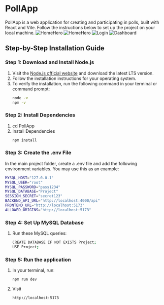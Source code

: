 # PollApp

PollApp is a web application for creating and participating in polls, built with React and Vite. Follow the instructions below to set up the project on your local machine.
![HomeHero](https://github.com/user-attachments/assets/b5a50253-2760-4677-bded-9cb7ff40547f)
![HomeHero](https://github.com/user-attachments/assets/cc012efa-e8c7-4554-a48d-f3b13ae5e318)
![Login](https://github.com/user-attachments/assets/80e38598-a2a7-4eb0-8b75-0cc29e68cb79)
![Dashboard](https://github.com/user-attachments/assets/8a6e0a6c-8968-43dc-9a91-7ef37cd0fd15)

## Step-by-Step Installation Guide

### Step 1: Download and Install Node.js

1. Visit the [Node.js official website](https://nodejs.org/) and download the latest LTS version.
2. Follow the installation instructions for your operating system.
3. To verify the installation, run the following command in your terminal or command prompt:
   ```bash
   node -v
   npm -v

### Step 2: Install Dependencies

1. cd PollApp
2. Install Dependencies
   ```bash
   npm install

### Step 3: Create the .env File
In the main project folder, create a .env file and add the following environment variables.
You may use this as an example:
   ```bash
   MYSQL_HOST="127.0.0.1"
   MYSQL_USER="root"
   MYSQL_PASSWORD="pass1234"
   MYSQL_DATABASE="Project"
   SESSION_SECRET="secret123"
   BACKEND_API_URL="http://localhost:4000/api"
   FRONTEND_URL="http://localhost:5173"
   ALLOWED_ORIGINS="http://localhost:5173"
```

### Step 4: Set Up MySQL Database
1. Run these MySQL queries:
   ```bash
   CREATE DATABASE IF NOT EXISTS Project;
   USE Project;

### Step 5: Run the application
1. In your terminal, run:
   ```bash
   npm run dev
3. Visit
   ```bash
   http://localhost:5173
